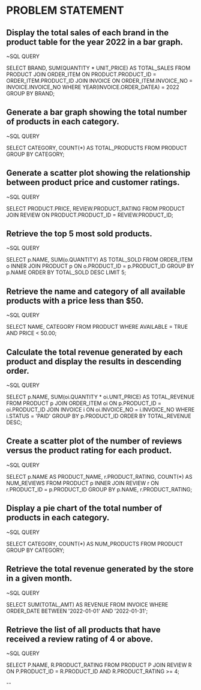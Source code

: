 
# PROBLEM STATEMENT 

## **Display the total sales of each brand in the product table for the year 2022 in a bar graph.**

~SQL QUERY

SELECT BRAND, SUM(QUANTITY * UNIT_PRICE) AS TOTAL_SALES
FROM PRODUCT
JOIN ORDER_ITEM ON PRODUCT.PRODUCT_ID = ORDER_ITEM.PRODUCT_ID
JOIN INVOICE ON ORDER_ITEM.INVOICE_NO = INVOICE.INVOICE_NO
WHERE YEAR(INVOICE.ORDER_DATEA) = 2022
GROUP BY BRAND;


## **Generate a bar graph showing the total number of products in each category.**

~SQL QUERY

SELECT CATEGORY, COUNT(*) AS TOTAL_PRODUCTS
FROM PRODUCT
GROUP BY CATEGORY;


## **Generate a scatter plot showing the relationship between product price and customer ratings.**

~SQL QUERY

SELECT PRODUCT.PRICE, REVIEW.PRODUCT_RATING
FROM PRODUCT
JOIN REVIEW ON PRODUCT.PRODUCT_ID = REVIEW.PRODUCT_ID;

## **Retrieve the top 5 most sold products.**

~SQL QUERY

SELECT p.NAME, SUM(o.QUANTITY) AS TOTAL_SOLD
FROM ORDER_ITEM o
INNER JOIN PRODUCT p ON o.PRODUCT_ID = p.PRODUCT_ID
GROUP BY p.NAME
ORDER BY TOTAL_SOLD DESC
LIMIT 5;

## **Retrieve the name and category of all available products with a price less than $50.**

~SQL QUERY

SELECT NAME, CATEGORY
FROM PRODUCT
WHERE AVAILABLE = TRUE AND PRICE < 50.00;

## **Calculate the total revenue generated by each product and display the results in descending order.**

~SQL QUERY

SELECT p.NAME, SUM(oi.QUANTITY * oi.UNIT_PRICE) AS TOTAL_REVENUE
FROM PRODUCT p
JOIN ORDER_ITEM oi ON p.PRODUCT_ID = oi.PRODUCT_ID
JOIN INVOICE i ON oi.INVOICE_NO = i.INVOICE_NO
WHERE i.STATUS = 'PAID'
GROUP BY p.PRODUCT_ID
ORDER BY TOTAL_REVENUE DESC;

## **Create a scatter plot of the number of reviews versus the product rating for each product.**

~SQL QUERY

SELECT p.NAME AS PRODUCT_NAME, r.PRODUCT_RATING, COUNT(*) AS NUM_REVIEWS
FROM PRODUCT p
INNER JOIN REVIEW r ON r.PRODUCT_ID = p.PRODUCT_ID
GROUP BY p.NAME, r.PRODUCT_RATING;

## **Display a pie chart of the total number of products in each category.**

~SQL QUERY

SELECT CATEGORY, COUNT(*) AS NUM_PRODUCTS
FROM PRODUCT
GROUP BY CATEGORY;

## **Retrieve the total revenue generated by the store in a given month.**

~SQL QUERY

SELECT SUM(TOTAL_AMT) AS REVENUE 
FROM INVOICE 
WHERE ORDER_DATE BETWEEN '2022-01-01' AND '2022-01-31';

## **Retrieve the list of all products that have received a review rating of 4 or above.**

~SQL QUERY

SELECT P.NAME, R.PRODUCT_RATING 
FROM PRODUCT P
JOIN REVIEW R ON P.PRODUCT_ID = R.PRODUCT_ID AND R.PRODUCT_RATING >= 4;

-- 







